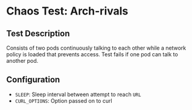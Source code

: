 # Chaos Test: Arch-rivals

## Test Description

Consists of two pods continuously talking to each other while a network policy
is loaded that prevents access. Test fails if one pod can talk to another pod.

## Configuration

* `SLEEP`: Sleep interval between attempt to reach `URL`
* `CURL_OPTIONS`: Option passed on to curl
